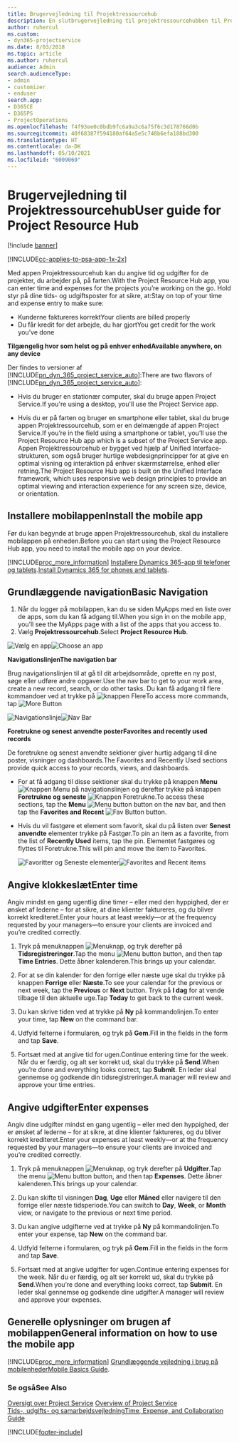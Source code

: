 ```yaml
---
title: Brugervejledning til Projektressourcehub
description: En slutbrugervejledning til projektressourcehubben til Project Service
author: ruhercul
ms.custom:
- dyn365-projectservice
ms.date: 8/03/2018
ms.topic: article
ms.author: ruhercul
audience: Admin
search.audienceType:
- admin
- customizer
- enduser
search.app:
- D365CE
- D365PS
- ProjectOperations
ms.openlocfilehash: f4f93ee0c0bdb9fc6a9a3c6a75f6c3d178766d0b
ms.sourcegitcommit: 40f68387f594180af64a5e5c748b6efa188bd300
ms.translationtype: HT
ms.contentlocale: da-DK
ms.lasthandoff: 05/10/2021
ms.locfileid: "6009069"
---
```

# <a name="user-guide-for-project-resource-hub"></a><span data-ttu-id="60730-103">Brugervejledning til Projektressourcehub</span><span class="sxs-lookup"><span data-stu-id="60730-103">User guide for Project Resource Hub</span></span>

[!include [banner](../includes/psa-now-project-operations.md)]

[!INCLUDE[cc-applies-to-psa-app-1x-2x](../includes/cc-applies-to-psa-app-1x-2x.md)]

<span data-ttu-id="60730-104">Med appen Projektressourcehub kan du angive tid og udgifter for de projekter, du arbejder på, på farten.</span><span class="sxs-lookup"><span data-stu-id="60730-104">With the Project Resource Hub app, you can enter time and expenses for the projects you’re working on the go.</span></span> <span data-ttu-id="60730-105">Hold styr på dine tids- og udgiftsposter for at sikre, at:</span><span class="sxs-lookup"><span data-stu-id="60730-105">Stay on top of your time and expense entry to make sure:</span></span>

- <span data-ttu-id="60730-106">Kunderne faktureres korrekt</span><span class="sxs-lookup"><span data-stu-id="60730-106">Your clients are billed properly</span></span>
- <span data-ttu-id="60730-107">Du får kredit for det arbejde, du har gjort</span><span class="sxs-lookup"><span data-stu-id="60730-107">You get credit for the work you’ve done</span></span>

<span data-ttu-id="60730-108">**Tilgængelig hvor som helst og på enhver enhed**</span><span class="sxs-lookup"><span data-stu-id="60730-108">**Available anywhere, on any device**</span></span>

<span data-ttu-id="60730-109">Der findes to versioner af [!INCLUDE[pn_dyn_365_project_service_auto](../includes/pn-dyn-365-project-service-auto.md)]:</span><span class="sxs-lookup"><span data-stu-id="60730-109">There are two flavors of [!INCLUDE[pn_dyn_365_project_service_auto](../includes/pn-dyn-365-project-service-auto.md)]:</span></span> 

- <span data-ttu-id="60730-110">Hvis du bruger en stationær computer, skal du bruge appen Project Service.</span><span class="sxs-lookup"><span data-stu-id="60730-110">If you're using a desktop, you'll use the Project Service app.</span></span> 

- <span data-ttu-id="60730-111">Hvis du er på farten og bruger en smartphone eller tablet, skal du bruge appen Projektressourcehub, som er en delmængde af appen Project Service.</span><span class="sxs-lookup"><span data-stu-id="60730-111">If you’re in the field using a smartphone or tablet, you’ll use the Project Resource Hub app which is a subset of the Project Service  app.</span></span> <span data-ttu-id="60730-112">Appen Projektressourcehub er bygget ved hjælp af Unified Interface-strukturen, som også bruger hurtige webdesignprincipper for at give en optimal visning og interaktion på enhver skærmstørrelse, enhed eller retning.</span><span class="sxs-lookup"><span data-stu-id="60730-112">The Project Resource Hub app is built on the Unified Interface framework, which uses responsive web design principles to provide an optimal viewing and interaction experience for any screen size, device, or orientation.</span></span> 


## <a name="install-the-mobile-app"></a><span data-ttu-id="60730-113">Installere mobilappen</span><span class="sxs-lookup"><span data-stu-id="60730-113">Install the mobile app</span></span>
<span data-ttu-id="60730-114">Før du kan begynde at bruge appen Projektressourcehub, skal du installere mobilappen på enheden.</span><span class="sxs-lookup"><span data-stu-id="60730-114">Before you can start using the Project Resource Hub app, you need to install the mobile app on your device.</span></span> 

[!INCLUDE[proc_more_information](../includes/proc-more-information.md)] <span data-ttu-id="60730-115">[Installere Dynamics 365-app til telefoner og tablets](/dynamics365/mobile-app/install-dynamics-365-for-phones-and-tablets).</span><span class="sxs-lookup"><span data-stu-id="60730-115">[Install Dynamics 365 for phones and tablets](/dynamics365/mobile-app/install-dynamics-365-for-phones-and-tablets).</span></span>

## <a name="basic-navigation"></a><span data-ttu-id="60730-116">Grundlæggende navigation</span><span class="sxs-lookup"><span data-stu-id="60730-116">Basic Navigation</span></span>
1.  <span data-ttu-id="60730-117">Når du logger på mobilappen, kan du se siden MyApps med en liste over de apps, som du kan få adgang til.</span><span class="sxs-lookup"><span data-stu-id="60730-117">When you sign in on the mobile app, you’ll see the MyApps page with a list of the apps that you access to.</span></span> 
2.  <span data-ttu-id="60730-118">Vælg **Projektressourcehub**.</span><span class="sxs-lookup"><span data-stu-id="60730-118">Select **Project Resource Hub**.</span></span>

<span data-ttu-id="60730-119">![Vælg en app](media/chooseApp_1.png "Vælg en app")</span><span class="sxs-lookup"><span data-stu-id="60730-119">![Choose an app](media/chooseApp_1.png "Choose an app")</span></span>

<span data-ttu-id="60730-120">**Navigationslinjen**</span><span class="sxs-lookup"><span data-stu-id="60730-120">**The navigation bar**</span></span>

<span data-ttu-id="60730-121">Brug navigationslinjen til at gå til dit arbejdsområde, oprette en ny post, søge eller udføre andre opgaver.</span><span class="sxs-lookup"><span data-stu-id="60730-121">Use the nav bar to get to your work area, create a new record, search, or do other tasks.</span></span> <span data-ttu-id="60730-122">Du kan få adgang til flere kommandoer ved at trykke på ![knappen Flere](media/MoreButton.png "Knappen Flere")</span><span class="sxs-lookup"><span data-stu-id="60730-122">To access more commands, tap ![More Button](media/MoreButton.png "More Button")</span></span>

<span data-ttu-id="60730-123">![Navigationslinje](media/NavBar_2.png "Navigationslinje")</span><span class="sxs-lookup"><span data-stu-id="60730-123">![Nav Bar](media/NavBar_2.png "Nav Bar")</span></span>

<span data-ttu-id="60730-124">**Foretrukne og senest anvendte poster**</span><span class="sxs-lookup"><span data-stu-id="60730-124">**Favorites and recently used records**</span></span>

<span data-ttu-id="60730-125">De foretrukne og senest anvendte sektioner giver hurtig adgang til dine poster, visninger og dashboards.</span><span class="sxs-lookup"><span data-stu-id="60730-125">The Favorites and Recently Used sections provide quick access to your records, views, and dashboards.</span></span> 

- <span data-ttu-id="60730-126">For at få adgang til disse sektioner skal du trykke på knappen **Menu** ![Knappen Menu](media/MenuButton.png "Knappen Menu") på navigationslinjen og derefter trykke på knappen **Foretrukne og seneste** ![Knappen Foretrukne](media/FavButton.png "Knappen Favoritter").</span><span class="sxs-lookup"><span data-stu-id="60730-126">To access these sections, tap the **Menu** ![Menu button](media/MenuButton.png "Menu button") button on the nav bar, and then tap the **Favorites and Recent** ![Fav Button](media/FavButton.png "Fav Button") button.</span></span>

- <span data-ttu-id="60730-127">Hvis du vil fastgøre et element som favorit, skal du på listen over **Senest anvendte** elementer trykke på Fastgør.</span><span class="sxs-lookup"><span data-stu-id="60730-127">To pin an item as a favorite, from the list of **Recently Used** items, tap the pin.</span></span> <span data-ttu-id="60730-128">Elementet fastgøres og flyttes til Foretrukne.</span><span class="sxs-lookup"><span data-stu-id="60730-128">This will pin and move the item to Favorites.</span></span>

  <span data-ttu-id="60730-129">![Favoritter og Seneste elementer](media/Favs_3.png "Favoritter og Seneste elementer")</span><span class="sxs-lookup"><span data-stu-id="60730-129">![Favorites and Recent items](media/Favs_3.png "Favorites and Recent items")</span></span>
 
## <a name="enter-time"></a><span data-ttu-id="60730-130">Angive klokkeslæt</span><span class="sxs-lookup"><span data-stu-id="60730-130">Enter time</span></span>
<span data-ttu-id="60730-131">Angiv mindst en gang ugentlig dine timer – eller med den hyppighed, der er ønsket af lederne – for at sikre, at dine klienter faktureres, og du bliver korrekt krediteret.</span><span class="sxs-lookup"><span data-stu-id="60730-131">Enter your hours at least weekly—or at the frequency requested by your managers—to ensure your clients are invoiced and you’re credited correctly.</span></span>

1. <span data-ttu-id="60730-132">Tryk på menuknappen ![Menuknap](media/MenuButton.png "Knappen Menu"), og tryk derefter på **Tidsregistreringer**.</span><span class="sxs-lookup"><span data-stu-id="60730-132">Tap the menu ![Menu button](media/MenuButton.png "Menu button") button, and then tap **Time Entries**.</span></span> <span data-ttu-id="60730-133">Dette åbner kalenderen.</span><span class="sxs-lookup"><span data-stu-id="60730-133">This brings up your calendar.</span></span>

2. <span data-ttu-id="60730-134">For at se din kalender for den forrige eller næste uge skal du trykke på knappen **Forrige** eller **Næste**.</span><span class="sxs-lookup"><span data-stu-id="60730-134">To see your calendar for the previous or next week, tap the **Previous** or **Next** button.</span></span> <span data-ttu-id="60730-135">Tryk på **I dag** for at vende tilbage til den aktuelle uge.</span><span class="sxs-lookup"><span data-stu-id="60730-135">Tap **Today** to get back to the current week.</span></span>

3. <span data-ttu-id="60730-136">Du kan skrive tiden ved at trykke på **Ny** på kommandolinjen.</span><span class="sxs-lookup"><span data-stu-id="60730-136">To enter your time, tap **New** on the command bar.</span></span> 

4. <span data-ttu-id="60730-137">Udfyld felterne i formularen, og tryk på **Gem**.</span><span class="sxs-lookup"><span data-stu-id="60730-137">Fill in the fields in the form and tap **Save**.</span></span>

5. <span data-ttu-id="60730-138">Fortsæt med at angive tid for ugen.</span><span class="sxs-lookup"><span data-stu-id="60730-138">Continue entering time for the week.</span></span> <span data-ttu-id="60730-139">Når du er færdig, og alt ser korrekt ud, skal du trykke på **Send**.</span><span class="sxs-lookup"><span data-stu-id="60730-139">When you’re done and everything looks correct, tap **Submit**.</span></span> <span data-ttu-id="60730-140">En leder skal gennemse og godkende din tidsregistreringer.</span><span class="sxs-lookup"><span data-stu-id="60730-140">A manager will review and approve your time entries.</span></span>

## <a name="enter-expenses"></a><span data-ttu-id="60730-141">Angive udgifter</span><span class="sxs-lookup"><span data-stu-id="60730-141">Enter expenses</span></span> 
<span data-ttu-id="60730-142">Angiv dine udgifter mindst en gang ugentlig – eller med den hyppighed, der er ønsket af lederne – for at sikre, at dine klienter faktureres, og du bliver korrekt krediteret.</span><span class="sxs-lookup"><span data-stu-id="60730-142">Enter your expenses at least weekly—or at the frequency requested by your managers—to ensure your clients are invoiced and you’re credited correctly.</span></span>

1. <span data-ttu-id="60730-143">Tryk på menuknappen ![Menuknap](media/MenuButton.png "Knappen Menu"), og tryk derefter på **Udgifter**.</span><span class="sxs-lookup"><span data-stu-id="60730-143">Tap the menu ![Menu button](media/MenuButton.png "Menu button") button, and then tap **Expenses**.</span></span> <span data-ttu-id="60730-144">Dette åbner kalenderen.</span><span class="sxs-lookup"><span data-stu-id="60730-144">This brings up your calendar.</span></span>

2. <span data-ttu-id="60730-145">Du kan skifte til visningen **Dag**, **Uge** eller **Måned** eller navigere til den forrige eller næste tidsperiode.</span><span class="sxs-lookup"><span data-stu-id="60730-145">You can switch to **Day**, **Week**, or **Month** view, or navigate to the previous or next time period.</span></span> 

3. <span data-ttu-id="60730-146">Du kan angive udgifterne ved at trykke på **Ny** på kommandolinjen.</span><span class="sxs-lookup"><span data-stu-id="60730-146">To enter your expense, tap **New** on the command bar.</span></span> 

4. <span data-ttu-id="60730-147">Udfyld felterne i formularen, og tryk på **Gem**.</span><span class="sxs-lookup"><span data-stu-id="60730-147">Fill in the fields in the form and tap **Save**.</span></span>

5. <span data-ttu-id="60730-148">Fortsæt med at angive udgifter for ugen.</span><span class="sxs-lookup"><span data-stu-id="60730-148">Continue entering expenses for the week.</span></span> <span data-ttu-id="60730-149">Når du er færdig, og alt ser korrekt ud, skal du trykke på **Send**.</span><span class="sxs-lookup"><span data-stu-id="60730-149">When you’re done and everything looks correct, tap **Submit**.</span></span> <span data-ttu-id="60730-150">En leder skal gennemse og godkende dine udgifter.</span><span class="sxs-lookup"><span data-stu-id="60730-150">A manager will review and approve your expenses.</span></span>

## <a name="general-information-on-how-to-use-the-mobile-app"></a><span data-ttu-id="60730-151">Generelle oplysninger om brugen af mobilappen</span><span class="sxs-lookup"><span data-stu-id="60730-151">General information on how to use the mobile app</span></span> 
[!INCLUDE[proc_more_information](../includes/proc-more-information.md)] <span data-ttu-id="60730-152">[Grundlæggende vejledning i brug på mobilenheder](/dynamics365/mobile-app/dynamics-365-phones-tablets-users-guide)</span><span class="sxs-lookup"><span data-stu-id="60730-152">[Mobile Basics Guide](/dynamics365/mobile-app/dynamics-365-phones-tablets-users-guide).</span></span>

### <a name="see-also"></a><span data-ttu-id="60730-153">Se også</span><span class="sxs-lookup"><span data-stu-id="60730-153">See Also</span></span>  
 <span data-ttu-id="60730-154">[Oversigt over Project Service](../psa/overview.md) </span><span class="sxs-lookup"><span data-stu-id="60730-154">[Overview of Project Service](../psa/overview.md) </span></span>  
 [<span data-ttu-id="60730-155">Tids-, udgifts- og samarbejdsvejledning</span><span class="sxs-lookup"><span data-stu-id="60730-155">Time, Expense, and Collaboration Guide</span></span>](../psa/time-expense-collaboration-guide.md)   
 


[!INCLUDE[footer-include](../includes/footer-banner.md)]
